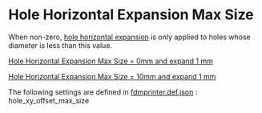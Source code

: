 # Hole Horizontal Expansion Max Size

When non-zero, [hole horizontal expansion](../shell/hole_xy_offset.md) is only applied to holes whose diameter is less than this value.

[Hole Horizontal Expansion Max Size = 0mm and expand 1 mm](../images-mb/hole_xy_offset_max_size_0_1.png)

[Hole Horizontal Expansion Max Size = 10mm and expand 1 mm](../images-mb/hole_xy_offset_max_size_10_1.png)

The following settings are defined in [fdmprinter.def.json](https://github.com/smartavionics/Cura/blob/mb-master/resources/definitions/fdmprinter.def.json) : hole_xy_offset_max_size
